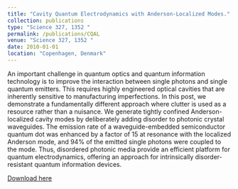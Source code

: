 ```yaml
---
title: "Cavity Quantum Electrodynamics with Anderson-Localized Modes."
collection: publications
type: "Science 327, 1352 "
permalink: /publications/CQAL 
venue: "Science 327, 1352 "
date: 2010-01-01
location: "Copenhagen, Denmark"
---
```




An important challenge in quantum optics and quantum information technology is to 
improve the interaction between single photons and single quantum emitters. This requires 
highly engineered optical cavities that are inherently sensitive to manufacturing imperfections. 
In this post, we demonstrate a fundamentally different approach where clutter is used as a resource rather 
than a nuisance. We generate tightly confined Anderson-localized cavity modes by deliberately adding 
disorder to photonic crystal waveguides. The emission rate of a waveguide-embedded semiconductor 
quantum dot was enhanced by a factor of 15 at resonance with the localized Anderson mode, and 94% 
of the emitted single photons were coupled to the mode. Thus, disordered photonic media provide an efficient 
platform for quantum electrodynamics, offering an approach for intrinsically disorder-resistant quantum information devices.

[Download here](https://pdgarfer.github.io/files/CQAL.pdf)



